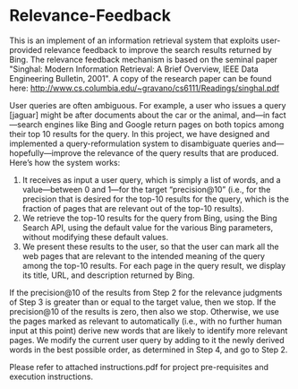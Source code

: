Relevance-Feedback
==================

This is an implement of an information retrieval system that exploits user-provided relevance feedback to improve the search results returned by Bing. The relevance feedback mechanism is based on the seminal paper "Singhal: Modern Information Retrieval: A Brief Overview, IEEE Data Engineering Bulletin, 2001". A copy of the research paper can be found here: http://www.cs.columbia.edu/~gravano/cs6111/Readings/singhal.pdf

User queries are often ambiguous. For example, a user who issues a query [jaguar] might be after documents about the car or the animal, and—in fact—search engines like Bing and Google return pages on both topics among their top 10 results for the query. In this project, we have designed and implemented a query-reformulation system to disambiguate queries and—hopefully—improve the relevance of the query results that are produced. Here’s how the system works:

1. It receives as input a user query, which is simply a list of words, and a value—between 0 and 1—for the target “precision@10” (i.e., for the precision that is desired for the top-10 results for the query, which is the fraction of pages that are relevant out of the top-10 results).
2. We retrieve the top-10 results for the query from Bing, using the Bing Search API, using the default value for the various Bing parameters, without modifying these default values.
3. We present these results to the user, so that the user can mark all the web pages that are relevant to the intended meaning of the query among the top-10 results. For each page in the query result, we display its title, URL, and description returned by Bing.

If the precision@10 of the results from Step 2 for the relevance judgments of Step 3 is greater than or equal to the target value, then we stop. If the precision@10 of the results is zero, then also we stop. Otherwise, we use the pages marked as relevant to automatically (i.e., with no further human input at this point) derive new words that are likely to identify more relevant pages. We modify the current user query by adding to it the newly derived words in the best possible order, as determined in Step 4, and go to Step 2.

Please refer to attached instructions.pdf for project pre-requisites and execution instructions.
